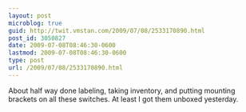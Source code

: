 ```yaml
---
layout: post
microblog: true
guid: http://twit.vmstan.com/2009/07/08/2533170890.html
post_id: 3050827
date: 2009-07-08T08:46:30-0600
lastmod: 2009-07-08T08:46:30-0600
type: post
url: /2009/07/08/2533170890.html
---
```

About half way done labeling, taking inventory, and putting mounting brackets on all these switches. At least I got them unboxed yesterday.
